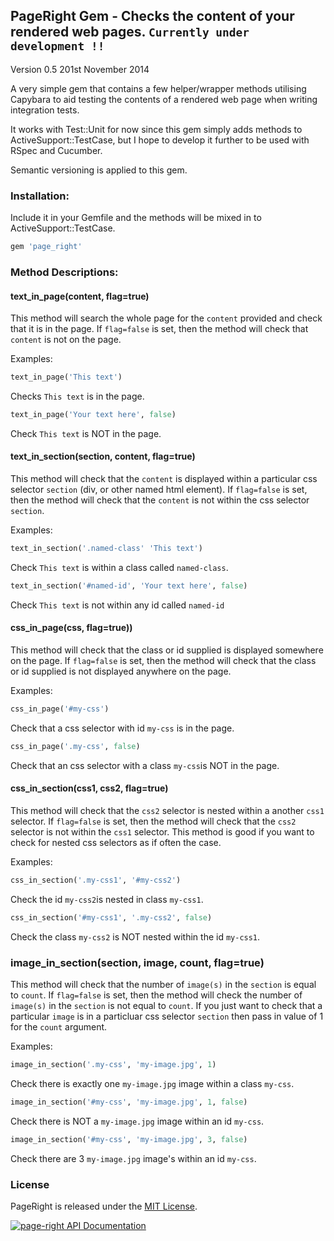 ## PageRight Gem - Checks the content of your rendered web pages. `Currently under development !!`

Version 0.5 201st November 2014

A very simple gem that contains a few helper/wrapper methods utilising Capybara to aid testing the contents of a rendered web page when writing integration tests.

It works with Test::Unit for now since this gem simply adds methods to ActiveSupport::TestCase, but I hope to develop it further to be used with RSpec and Cucumber.

Semantic versioning is applied to this gem.

### Installation:

Include it in your Gemfile and the methods will be mixed in to ActiveSupport::TestCase.

```ruby
gem 'page_right'
```

### Method Descriptions:

#### text_in_page(content, flag=true)

This method will search the whole page for the `content` provided and check that it is in the page. If `flag=false` is set, then the method will check that `content` is not on the page.

Examples:

```ruby
text_in_page('This text')
```

Checks `This text` is in the page.

```ruby
text_in_page('Your text here', false)
```

Check `This text` is NOT in the page.

#### text_in_section(section, content, flag=true)

This method will check that the `content` is displayed within a particular css selector `section` (div, or other named html element). If `flag=false` is set, then the method will check that the `content` is not within the css selector `section`.

Examples:

```ruby
text_in_section('.named-class' 'This text')
```

Check `This text` is within a class called `named-class`.

```ruby
text_in_section('#named-id', 'Your text here', false)
```

Check `This text` is not within any id called `named-id`

#### css_in_page(css, flag=true))

This method will check that the class or id supplied is displayed somewhere on the page. If `flag=false` is set, then the method will check that the class or id supplied is not displayed anywhere on the page.

Examples:

```ruby
css_in_page('#my-css')
```

Check that a css selector with id `my-css` is in the page.

```ruby 
css_in_page('.my-css', false)
```
Check that an css selector with a class `my-css`is NOT in the page.

#### css_in_section(css1, css2, flag=true)

This method will check that the `css2` selector is nested within a another `css1` selector. If `flag=false` is set, then the method will check that the `css2` selector is not within the `css1` selector. This method is good if you want to check for nested css selectors as if often the case.

Examples:

```ruby
css_in_section('.my-css1', '#my-css2')
```

Check the id `my-css2`is nested in class `my-css1`.

```ruby
css_in_section('#my-css1', '.my-css2', false)
```

Check the class `my-css2` is NOT nested within the id `my-css1`.

### image_in_section(section, image, count, flag=true)

This method will check that the number of `image(s)` in the `section` is equal to `count`. If `flag=false` is set, then the method will check the number of `image(s)` in the `section` is not equal to `count`. If you just want to check that a particular `image` is in a particluar css selector `section` then pass in value of 1 for the `count` argument.

Examples:

```ruby
image_in_section('.my-css', 'my-image.jpg', 1)
```

Check there is exactly one `my-image.jpg` image within a class `my-css`.

```ruby
image_in_section('#my-css', 'my-image.jpg', 1, false)
```

Check there is NOT a `my-image.jpg` image within an id `my-css`.

```ruby
image_in_section('#my-css', 'my-image.jpg', 3, false)
```

Check there are  3 `my-image.jpg` image's within an id `my-css`.


### License

PageRight is released under the <a href="http://www.opensource.org/licenses/MIT" target="_blank">MIT License</a>.

<a href="https://www.omniref.com/ruby/gems/page-right"><img src="https://www.omniref.com/ruby/gems/page-right.png" alt="page-right API Documentation" /></a>